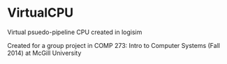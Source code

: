 # VirtualCPU
Virtual psuedo-pipeline CPU created in logisim

Created for a group project in COMP 273: Intro to Computer Systems (Fall 2014) at McGill University
